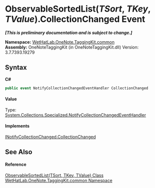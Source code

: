 # ObservableSortedList(*TSort*, *TKey*, *TValue*).CollectionChanged Event
 _**\[This is preliminary documentation and is subject to change.\]**_

**Namespace:**&nbsp;<a href="bcdbab9c-63d1-48a4-6937-af53fb8d9a55.md">WetHatLab.OneNote.TaggingKit.common</a><br />**Assembly:**&nbsp;OneNoteTaggingKit (in OneNoteTaggingKit.dll) Version: 3.7.7393.19279

## Syntax

**C#**<br />
``` C#
public event NotifyCollectionChangedEventHandler CollectionChanged
```


#### Value
Type: <a href="http://msdn2.microsoft.com/en-us/library/ms628284" target="_blank">System.Collections.Specialized.NotifyCollectionChangedEventHandler</a>

#### Implements
<a href="http://msdn2.microsoft.com/en-us/library/ms653382" target="_blank">INotifyCollectionChanged.CollectionChanged</a><br />

## See Also


#### Reference
<a href="89870249-f56d-ac32-0b8d-d26e5712ecac.md">ObservableSortedList(TSort, TKey, TValue) Class</a><br /><a href="bcdbab9c-63d1-48a4-6937-af53fb8d9a55.md">WetHatLab.OneNote.TaggingKit.common Namespace</a><br />